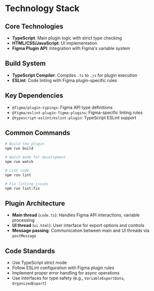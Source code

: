 # Technology Stack

## Core Technologies
- **TypeScript**: Main plugin logic with strict type checking
- **HTML/CSS/JavaScript**: UI implementation
- **Figma Plugin API**: Integration with Figma's variable system

## Build System
- **TypeScript Compiler**: Compiles `.ts` to `.js` for plugin execution
- **ESLint**: Code linting with Figma plugin-specific rules

## Key Dependencies
- `@figma/plugin-typings`: Figma API type definitions
- `@figma/eslint-plugin-figma-plugins`: Figma-specific linting rules
- `@typescript-eslint/eslint-plugin`: TypeScript ESLint support

## Common Commands
```bash
# Build the plugin
npm run build

# Watch mode for development
npm run watch

# Lint code
npm run lint

# Fix linting issues
npm run lint:fix
```

## Plugin Architecture
- **Main thread** (`code.ts`): Handles Figma API interactions, variable processing
- **UI thread** (`ui.html`): User interface for export options and controls
- **Message passing**: Communication between main and UI threads via `postMessage`

## Code Standards
- Use TypeScript strict mode
- Follow ESLint configuration with Figma plugin rules
- Implement proper error handling for async operations
- Use interfaces for type safety (e.g., `VariableExportData`, `OrganizedExport`)